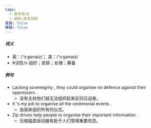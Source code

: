 ```yaml
---
tags:
  - 首字母/O
  - 级别/高考四级
掌握: false
模糊: false
---
```

##### 词义
- 英：/'ɔ:gənaɪz/； 美：/'ɔ:gənaɪz/
- #词性/v  组织；安排；处理；筹备
##### 例句
- Lacking sovereignty , they could organise no defence against their oppressors .
	- 没有主权他们就无法组织起来反抗压迫者。
- It 's my job to organise all the ceremonial events .
	- 由我来组织所有的仪式。
- Zip drives help people to organise their important information .
	- 压缩磁盘驱动器有助于人们管理重要信息。
